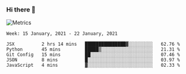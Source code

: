 ### Hi there 👋

![Metrics](https://github.com/radoapx/radoapx/blob/main/github-metrics.svg)

<!--START_SECTION:waka-->
```text
Week: 15 January, 2021 - 22 January, 2021

JSX          2 hrs 14 mins   ███████████████▓░░░░░░░░░   62.76 % 
Python       45 mins         █████▒░░░░░░░░░░░░░░░░░░░   21.31 % 
Git Config   15 mins         ██░░░░░░░░░░░░░░░░░░░░░░░   07.46 % 
JSON         8 mins          █░░░░░░░░░░░░░░░░░░░░░░░░   03.97 % 
JavaScript   4 mins          ▓░░░░░░░░░░░░░░░░░░░░░░░░   02.33 % 
```
<!--END_SECTION:waka-->

<!--
**radoapx/radoapx** is a ✨ _special_ ✨ repository because its `README.md` (this file) appears on your GitHub profile.

Here are some ideas to get you started:

- 🔭 I’m currently working on ...
- 🌱 I’m currently learning ...
- 👯 I’m looking to collaborate on ...
- 🤔 I’m looking for help with ...
- 💬 Ask me about ...
- 📫 How to reach me: ...
- 😄 Pronouns: ...
- ⚡ Fun fact: ...
-->
